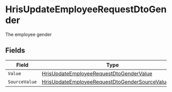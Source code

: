 # HrisUpdateEmployeeRequestDtoGender

The employee gender


## Fields

| Field                                                                                                                               | Type                                                                                                                                | Required                                                                                                                            | Description                                                                                                                         |
| ----------------------------------------------------------------------------------------------------------------------------------- | ----------------------------------------------------------------------------------------------------------------------------------- | ----------------------------------------------------------------------------------------------------------------------------------- | ----------------------------------------------------------------------------------------------------------------------------------- |
| `Value`                                                                                                                             | [HrisUpdateEmployeeRequestDtoGenderValue](../../Models/Components/HrisUpdateEmployeeRequestDtoGenderValue.md)                       | :heavy_minus_sign:                                                                                                                  | N/A                                                                                                                                 |
| `SourceValue`                                                                                                                       | [HrisUpdateEmployeeRequestDtoGenderSourceValueUnion](../../Models/Components/HrisUpdateEmployeeRequestDtoGenderSourceValueUnion.md) | :heavy_minus_sign:                                                                                                                  | N/A                                                                                                                                 |